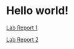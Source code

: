 # Hello world!
[Lab Report 1](https://<your-username>.github.io/<your-lab-reports-repo>/lab-report-1-week-0.html)

[Lab Report 2](https://<your-username>.github.io/<your-lab-reports-repo>/lab-report-1-week-1.html)
